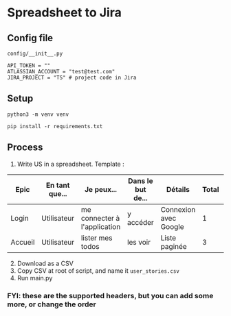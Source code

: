 # Spreadsheet to Jira

## Config file
`config/__init__.py`
```
API_TOKEN = ""
ATLASSIAN_ACCOUNT = "test@test.com"
JIRA_PROJECT = "TS" # project code in Jira
```

## Setup
```
python3 -m venv venv

pip install -r requirements.txt
```

## Process
 1. Write US in a spreadsheet. Template :
 
| Epic | En tant que... | Je peux... | Dans le but de... | Détails | Total | Fait
|--|--|--|--|--|--|--|
| Login | Utilisateur | me connecter à l'application | y accéder | Connexion avec Google | 1 | TRUE |
| Accueil | Utilisateur | lister mes todos | les voir | Liste paginée | 3 | FALSE |

2. Download as a CSV
3. Copy CSV at root of script, and name it `user_stories.csv`
4. Run main.py

### FYI: these are the supported headers, but you can add some more, or change the order